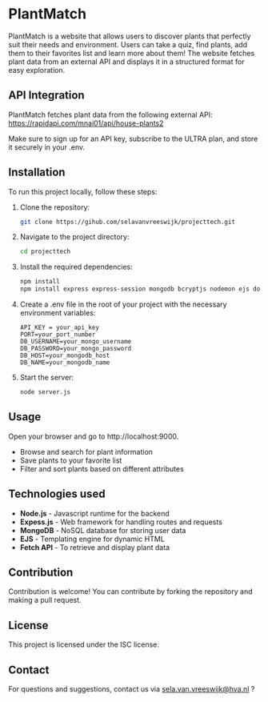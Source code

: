 # PlantMatch

PlantMatch is a website that allows users to discover plants that perfectly suit their needs and environment. Users can take a quiz, find plants, add them to their favorites list and learn more about them!  The website fetches plant data from an external API and displays it in a structured format for easy exploration.

## API Integration
PlantMatch fetches plant data from the following external API:
https://rapidapi.com/mnai01/api/house-plants2

Make sure to sign up for an API key, subscribe to the ULTRA plan, and store it securely in your .env.

## Installation
To run this project locally, follow these steps:
1. Clone the repository:
   ```bash
   git clone https://gihub.com/selavanvreeswijk/projecttech.git
   ```
2. Navigate to the project directory:
   ```bash
   cd projecttech
   ```
3. Install the required dependencies:
   ```bash
   npm install
   npm install express express-session mongodb bcryptjs nodemon ejs dotenv cors body-parser bcrypt
   ```
4. Create a .env file in the root of your project with the necessary environment variables:
   ```env
   API_KEY = your_api_key
   PORT=your_port_number
   DB_USERNAME=your_mongo_username
   DB_PASSWORD=your_mongo_password
   DB_HOST=your_mongodb_host
   DB_NAME=your_mongodb_name
   ```
5. Start the server:
   ```bash
   node server.js
   ```
## Usage
Open your browser and go to http://localhost:9000.

- Browse and search for plant information
- Save plants to your favorite list
- Filter and sort plants based on different attributes

## Technologies used
- **Node.js** - Javascript runtime for the backend
- **Expess.js** - Web framework for handling routes and requests
- **MongoDB** - NoSQL database for storing user data
- **EJS** - Templating engine for dynamic HTML
- **Fetch API** - To retrieve and display plant data

## Contribution
Contribution is welcome! You can contribute by forking the repository and making a pull request.

## License
This project is licensed under the ISC license.

## Contact
For questions and suggestions, contact us via sela.van.vreeswijk@hva.nl ?

